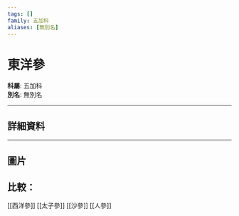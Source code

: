 ```yaml
---
tags: []
family: 五加科
aliases: [無別名]
---
```


# 東洋參

**科屬**: 五加科  
**別名**: 無別名  

---

## 詳細資料


---

## 圖片
## 比較：
[[西洋參]]
[[太子參]]
[[沙參]]
[[人參]]
